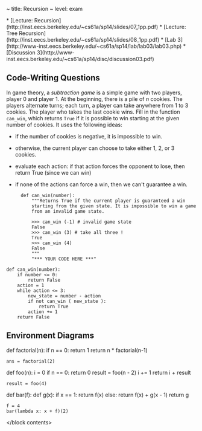 ~ title: Recursion
~ level: exam

<block references>
* [Lecture: Recursion](http://inst.eecs.berkeley.edu/~cs61a/sp14/slides/07_1pp.pdf)
* [Lecture: Tree Recursion](http://inst.eecs.berkeley.edu/~cs61a/sp14/slides/08_1pp.pdf)
* [Lab 3](http://www-inst.eecs.berkeley.edu/~cs61a/sp14/lab/lab03/lab03.php)
* [Discussion 3](http://www-inst.eecs.berkeley.edu/~cs61a/sp14/disc/discussion03.pdf)
</block references>

<block notes>
</block notes>

<block contents>

Code-Writing Questions
----------------------

In game theory, a *subtraction game* is a simple game with two players,
player 0 and player 1.  At the beginning, there is a pile of *n*
cookies.  The players alternate turns; each turn, a player can take
anywhere from 1 to 3 cookies. The player who takes the last cookie
wins. Fill in the function `can_win`, which returns `True` if it is
possible to win starting at the given number of cookies. It uses the
following ideas:

* if the number of cookies is negative, it is impossible to win.
* otherwise, the current player can choose to take either 1, 2, or 3
  cookies.
* evaluate each action: if that action forces the opponent to lose,
  then return True (since we can win)
* if none of the actions can force a win, then we can't guarantee a
  win.

        def can_win(number):
            """Returns True if the current player is guaranteed a win
            starting from the given state. It is impossible to win a game
            from an invalid game state.

            >>> can_win (-1) # invalid game state
            False
            >>> can_win (3) # take all three !
            True
            >>> can_win (4)
            False
            """
            "*** YOUR CODE HERE ***"

<solution>

    def can_win(number):
        if number <= 0:
            return False
        action = 1
        while action <= 3:
            new_state = number - action
            if not can_win ( new_state ):
                return True
            action += 1
        return False

</solution>

Environment Diagrams
--------------------

<question>

<env>
    def factorial(n):
        if n == 0:
            return 1
        return n * factorial(n-1)

    ans = factorial(2)
</env>

<question>

<env>
    def foo(n):
        i = 0
        if n == 0:
            return 0
        result = foo(n - 2)
        i += 1
        return i + result

    result = foo(4)
</env>

<question>

<env>
    def bar(f):
        def g(x):
            if x == 1:
                return f(x)
            else:
                return f(x) + g(x - 1)
        return g

    f = 4
    bar(lambda x: x + f)(2)
</env>

</block contents>
